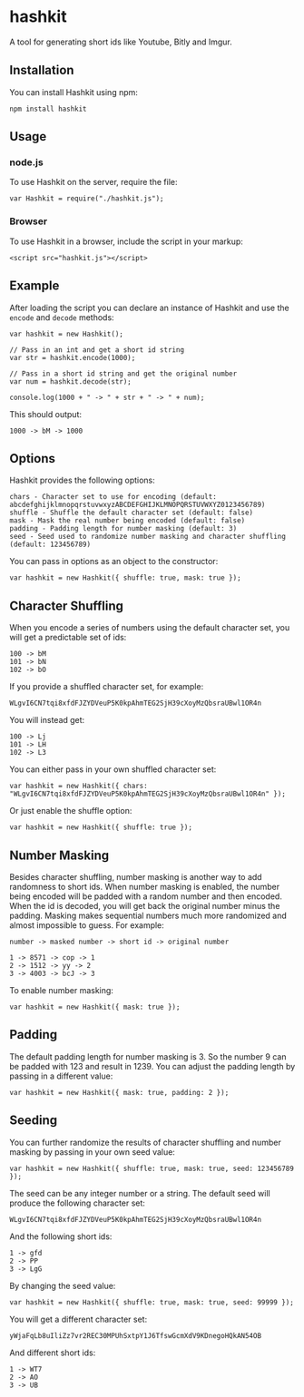 hashkit
=======

A tool for generating short ids like Youtube, Bitly and Imgur.

## Installation

You can install Hashkit using npm:

    npm install hashkit

## Usage

### node.js

To use Hashkit on the server, require the file:

    var Hashkit = require("./hashkit.js");

### Browser

To use Hashkit in a browser, include the script in your markup:

    <script src="hashkit.js"></script>

## Example

After loading the script you can declare an instance of Hashkit and use the `encode` and `decode` methods:

    var hashkit = new Hashkit();

    // Pass in an int and get a short id string
    var str = hashkit.encode(1000);

    // Pass in a short id string and get the original number
    var num = hashkit.decode(str);

    console.log(1000 + " -> " + str + " -> " + num);

This should output:

    1000 -> bM -> 1000

## Options

Hashkit provides the following options:

    chars - Character set to use for encoding (default: abcdefghijklmnopqrstuvwxyzABCDEFGHIJKLMNOPQRSTUVWXYZ0123456789)
    shuffle - Shuffle the default character set (default: false)
    mask - Mask the real number being encoded (default: false)
    padding - Padding length for number masking (default: 3)
    seed - Seed used to randomize number masking and character shuffling (default: 123456789)

You can pass in options as an object to the constructor:

    var hashkit = new Hashkit({ shuffle: true, mask: true });

## Character Shuffling

When you encode a series of numbers using the default character set, you will get a predictable set of ids:

    100 -> bM
    101 -> bN
    102 -> bO

If you provide a shuffled character set, for example:

    WLgvI6CN7tqi8xfdFJZYDVeuP5K0kpAhmTEG2SjH39cXoyMzQbsraUBwl1OR4n

You will instead get:

    100 -> Lj
    101 -> LH
    102 -> L3

You can either pass in your own shuffled character set:

    var hashkit = new Hashkit({ chars: "WLgvI6CN7tqi8xfdFJZYDVeuP5K0kpAhmTEG2SjH39cXoyMzQbsraUBwl1OR4n" });

Or just enable the shuffle option:

    var hashkit = new Hashkit({ shuffle: true });

## Number Masking

Besides character shuffling, number masking is another way to add randomness to short ids. When number masking is enabled, the number being
encoded will be padded with a random number and then encoded. When the id is decoded, you will get back the original number minus the padding.
Masking makes sequential numbers much more randomized and almost impossible to guess. For example:

    number -> masked number -> short id -> original number

    1 -> 8571 -> cop -> 1
    2 -> 1512 -> yy -> 2
    3 -> 4003 -> bcJ -> 3

To enable number masking:

    var hashkit = new Hashkit({ mask: true });

## Padding

The default padding length for number masking is 3. So the number 9 can be padded with 123 and result in 1239. You can adjust the padding length by
passing in a different value:

    var hashkit = new Hashkit({ mask: true, padding: 2 });

## Seeding

You can further randomize the results of character shuffling and number masking by passing in your own seed value:

    var hashkit = new Hashkit({ shuffle: true, mask: true, seed: 123456789 });

The seed can be any integer number or a string. The default seed will produce the following character set:

    WLgvI6CN7tqi8xfdFJZYDVeuP5K0kpAhmTEG2SjH39cXoyMzQbsraUBwl1OR4n

And the following short ids:

    1 -> gfd
    2 -> PP
    3 -> LgG

By changing the seed value:

    var hashkit = new Hashkit({ shuffle: true, mask: true, seed: 99999 });

You will get a different character set:

    yWjaFqLb8uIliZz7vr2REC30MPUhSxtpY1J6TfswGcmXdV9KDnegoHQkAN54OB

And different short ids:

    1 -> WT7
    2 -> AO
    3 -> UB
